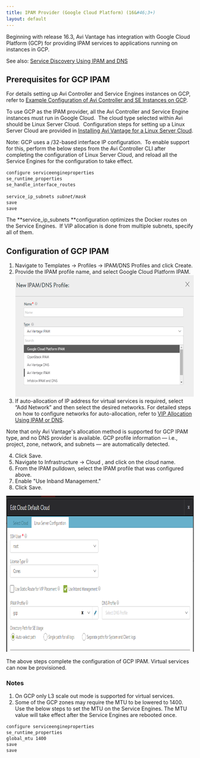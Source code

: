 ```yaml
---
title: IPAM Provider (Google Cloud Platform) (16&#46;3+)
layout: default
---
```

Beginning with release 16.3, Avi Vantage has integration with Google Cloud Platform (GCP) for providing IPAM services to applications running on instances in GCP.

See also: <a href="/docs/17.1/service-discovery-using-ipam-and-dns-16-3/">Service Discovery Using IPAM and DNS</a>

## Prerequisites for GCP IPAM

For details setting up Avi Controller and Service Engines instances on GCP, refer to <a href="/docs/17.1/example-configuration-of-avi-controller-and-se-instances-on-gcp">Example Configuration of Avi Controller and SE Instances on GCP</a>.

To use GCP as the IPAM provider, all the Avi Controller and Service Engine instances must run in Google Cloud.  The cloud type selected within Avi should be Linux Server Cloud.  Configuration steps for setting up a Linux Server Cloud are provided in <a href="/docs/17.1/installing-avi-vantage-for-a-linux-server-cloud-16-2/">Installing Avi Vantage for a Linux Server Cloud</a>.

Note: GCP uses a /32-based interface IP configuration.  To enable support for this, perform the below steps from the Avi Controller CLI after completing the configuration of Linux Server Cloud, and reload all the Service Engines for the configuration to take effect.

<pre class="command-line language-bash" data-prompt="1|:> ;" data-output="2-99"><code>configure serviceengineproperties
se_runtime_properties
se_handle_interface_routes

service_ip_subnets <em>subnet/mask</em>
save
save</code></pre> 

The **service_ip_subnets **configuration optimizes the Docker routes on the Service Engines.  If VIP allocation is done from multiple subnets, specify all of them.

## Configuration of GCP IPAM

<ol> 
 <li>Navigate to Templates -&gt; Profiles -&gt; IPAM/DNS Profiles and click Create.</li> 
 <li>Provide the IPAM profile name, and select Google Cloud Platform IPAM.<a href="img/Screen-Shot-2016-11-01-at-1.05.52-PM.png"><img class="aligncenter wp-image-17725" src="img/Screen-Shot-2016-11-01-at-1.05.52-PM.png" alt="create new IPAM/DNS profile" width="600" height="327"></a></li> 
 <li>If auto-allocation of IP address for virtual services is required, select “Add Network” and then select the desired networks. For detailed steps on how to configure networks for auto-allocation, refer to <a href="/docs/17.1/vip-allocation-using-ipam-or-dns/">VIP Allocation Using IPAM or DNS</a>.</li> 
</ol> 

Note that only Avi Vantage's allocation method is supported for GCP IPAM type, and no DNS provider is available. GCP profile information — i.e., project, zone, network, and subnets — are automatically detected.

<ol start="4"> 
 <li>Click Save.</li> 
 <li>Navigate to Infrastructure -&gt; Cloud , and click on the cloud name.</li> 
 <li>From the IPAM pulldown, select the IPAM profile that was configured above.</li> 
 <li>Enable "Use Inband Management."</li> 
 <li>Click Save.</li> 
</ol> 

<a href="img/gcp_inband-1.png"><img class="wp-image-18519 size-full aligncenter" src="img/gcp_inband-1.png" width="965" height="419"></a>

The above steps complete the configuration of GCP IPAM. Virtual services can now be provisioned.

### Notes

<ol> 
 <li>On GCP only L3 scale out mode is supported for virtual services.</li> 
 <li>Some of the GCP zones may require the MTU to be lowered to 1400. Use the below steps to set the MTU on the Service Engines. The MTU value will take effect after the Service Engines are rebooted once.</li> 
</ol> 
<pre class="command-line language-bash" data-prompt="1|:> ;" data-output="2-99"><code>configure serviceengineproperties
se_runtime_properties
global_mtu 1400
save
save</code></pre> 